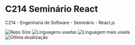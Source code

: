 # C214 Seminário React

C214 - Engenharia de Software - Seminário - React.js

![Repo Size](https://img.shields.io/github/repo-size/leomendoncaf/Seminario-C214-A)
![Linguagens usadas](https://img.shields.io/github/languages/count/leomendoncaf/Seminario-C214-A)
![Linguagem mais usada](https://img.shields.io/github/languages/top/leomendoncaf/Seminario-C214-A)
![Última atualização](https://img.shields.io/github/last-commit/leomendoncaf/Seminario-C214-A)
